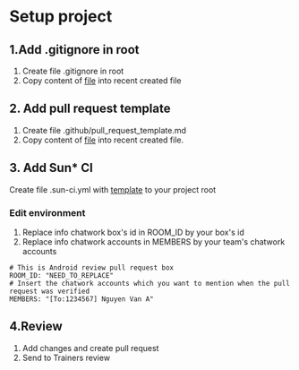 # Setup project

## 1.Add .gitignore in root
1. Create file .gitignore in root
2. Copy content of [file](https://github.com/framgia/Training-Guideline/blob/master/Android/setup-project/.gitignore) into recent created file

## 2. Add pull request template
1. Create file .github/pull_request_template.md
2. Copy content of [file](https://github.com/framgia/Training-Guideline/blob/master/Android/setup-project/.github/pull_request_template.md) into recent created file.

## 3. Add Sun* CI
Create file .sun-ci.yml with [template](https://github.com/framgia/Training-Guideline/blob/master/Android/setup-project/.sun-ci.yml) to your project root
### Edit environment
1. Replace info chatwork box's id in ROOM_ID by your box's id
2. Replace info chatwork accounts in MEMBERS by your team's chatwork accounts
```
# This is Android review pull request box 
ROOM_ID: "NEED_TO_REPLACE"
# Insert the chatwork accounts which you want to mention when the pull request was verified
MEMBERS: "[To:1234567] Nguyen Van A"
```
## 4.Review
1. Add changes and create pull request
2. Send to Trainers review
